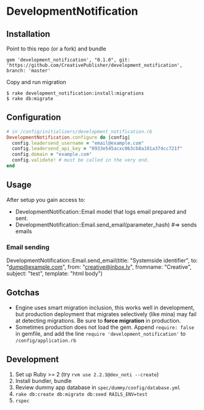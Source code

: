 # DevelopmentNotification

## Installation

Point to this repo (or a fork) and bundle
```
gem 'development_notification', "0.1.0", git: 'https://github.com/CreativePublisher/development_notification', branch: 'master'
```

Copy and run migration
```
$ rake development_notification:install:migrations
$ rake db:migrate
```

## Configuration

```ruby
# in /config/initializers/development_notification.rb
DevelopmentNotification.configure do |config|
  config.leadersend_username = "email@example.com"
  config.leadersend_api_key = "0933e545acxc063cb8a101a374cc721f"
  config.domain = "example.com"
  config.validate! # must be called in the very end.
end
```

## Usage
After setup you gain access to:
* DevelopmentNotification::Email model that logs email prepared and sent.
* DevelopmentNotification::Email.send_email(parameter_hash) #=> sends emails

### Email sending
DevelopmentNotification::Email.send_email(title: "Systemside identifier", to: "dump@example.com", from: "creative@inbox.lv", fromname: "Creative", subject: "test", template: "html body")

## Gotchas
* Engine uses smart migration inclusion, this works well in development, but production deployment that migrates selectively (like mina) may fail at detecting migrations. Be sure to __force migration__ in production.
* Sometimes production does not load the gem. Append `require: false` in gemfile, and add the line `require 'development_notification'` to `/config/application.rb`

## Development
1. Set up Ruby >= 2 (try `rvm use 2.2.3@dev_noti --create`)  
2. Install bundler, bundle
3. Review dummy app database in `spec/dummy/config/database.yml`
4. `rake db:create db:migrate db:seed RAILS_ENV=test`
5. `rspec`
